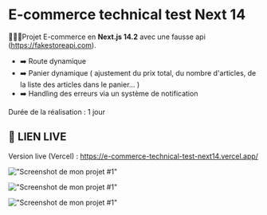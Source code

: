 # E-commerce technical test Next 14

👨🏻‍💻Projet E-commerce en **Next.js 14.2** avec une fausse api (https://fakestoreapi.com).

- ➡️ Route dynamique
- ➡️ Panier dynamique ( ajustement du prix total, du nombre d'articles, de la liste des articles dans le panier... )
- ➡️ Handling des erreurs via un système de notification

Durée de la réalisation : 1 jour

## 🔗 LIEN LIVE

Version live (Vercel) : https://e-commerce-technical-test-next14.vercel.app/

!["Screenshot de mon projet #1"](https://arthuroberlin.fr/github/e-commerce-technical-test-next14-1.png)

!["Screenshot de mon projet #1"](https://arthuroberlin.fr/github/e-commerce-technical-test-next14-2.png)

!["Screenshot de mon projet #1"](https://arthuroberlin.fr/github/e-commerce-technical-test-next14-3.png)
